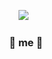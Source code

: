 

<p align="center">
<img src="https://capsule-render.vercel.app/api?type=slice&color=A3DCBE&height=300&section=header&text=Taekgeun&fontSize=90&fontColor=454545"/></a> &nbsp






</br>
<h3 align="center"><b>🧲 me 🧲</b></h3>
<p align="center">	
</p>

